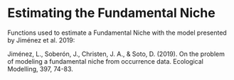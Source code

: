# Estimating the Fundamental Niche
Functions used to estimate a Fundamental Niche with the model presented by Jiménez et al. 2019:
 
Jiménez, L., Soberón, J., Christen, J. A., & Soto, D. (2019). On the problem of modeling a fundamental niche from occurrence data. Ecological Modelling, 397, 74-83.
